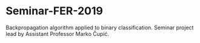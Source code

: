 # Seminar-FER-2019
Backpropagation algorithm applied to binary classification.
Seminar project lead by Assistant Professor Marko Čupić.
